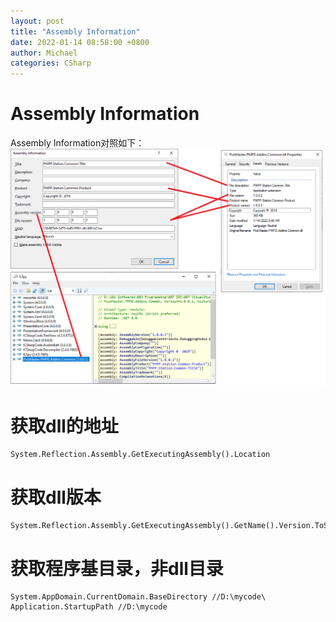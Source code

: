 ```yaml
---
layout: post
title: "Assembly Information"
date: 2022-01-14 08:58:00 +0800
author: Michael
categories: CSharp
---
```


# Assembly Information
Assembly Information对照如下：  
![日志文件夹](/assets/csharp/AssemblyInformation.png)  

# 获取dll的地址
	System.Reflection.Assembly.GetExecutingAssembly().Location 

# 获取dll版本
	System.Reflection.Assembly.GetExecutingAssembly().GetName().Version.ToString()

# 获取程序基目录，非dll目录
	System.AppDomain.CurrentDomain.BaseDirectory //D:\mycode\
	Application.StartupPath //D:\mycode